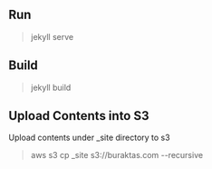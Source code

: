 ## Run
> jekyll serve


## Build
> jekyll build

## Upload Contents into S3
Upload contents under _site directory to s3
> aws s3 cp _site s3://buraktas.com --recursive

